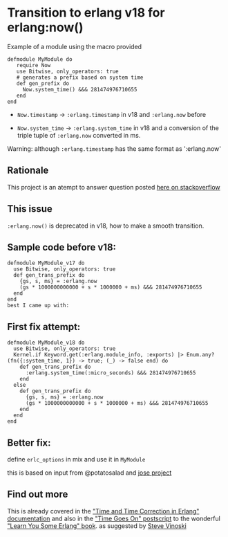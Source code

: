 Transition to erlang v18 for erlang:now()
=========================================

Example of a module using the macro provided

    defmodule MyModule do
       require Now
       use Bitwise, only_operators: true
       # generates a prefix based on system time
       def gen_prefix do
         Now.system_time() &&& 281474976710655
       end
    end


  * `Now.timestamp` -> `:erlang.timestamp` in v18 and `:erlang.now` before

  * `Now.system_time` -> `:erlang.system_time` in v18 and a conversion of the triple tuple of `:erlang.now` converted in ms.

Warning: although `:erlang.timestamp` has the same format as ':erlang.now'

Rationale
---------

This project is an atempt to answer question posted
[here on stackoverflow](http://stackoverflow.com/q/34023193/1268409)

This issue
----------
`:erlang.now()` is deprecated in v18, how to make a smooth transition.

Sample code before v18:
------------

    defmodule MyModule_v17 do
      use Bitwise, only_operators: true
      def gen_trans_prefix do
        {gs, s, ms} = :erlang.now
        (gs * 1000000000000 + s * 1000000 + ms) &&& 281474976710655
      end
    end
    best I came up with:

First fix attempt:
------------

    defmodule MyModule_v18 do
      use Bitwise, only_operators: true
      Kernel.if Keyword.get(:erlang.module_info, :exports) |> Enum.any?(fn({:system_time, 1}) -> true; (_) -> false end) do
        def gen_trans_prefix do
          :erlang.system_time(:micro_seconds) &&& 281474976710655
        end
      else
        def gen_trans_prefix do
          {gs, s, ms} = :erlang.now
          (gs * 1000000000000 + s * 1000000 + ms) &&& 281474976710655
        end
      end
    end

Better fix:
-----------

define `erlc_options` in mix and use it in `MyModule`

this is based on input from @potatosalad and [jose project](https://github.com/potatosalad/erlang-jose)

Find out more
-------------
This is already covered in the ["Time and Time Correction in Erlang" documentation](http://www.erlang.org/doc/apps/erts/time_correction.html) and also in the ["Time Goes On" postscript](http://learnyousomeerlang.com/time) to the wonderful ["Learn You Some Erlang" book](http://learnyousomeerlang.com/content).
as suggested by [Steve Vinoski](http://stackoverflow.com/a/34028175/1268409)
